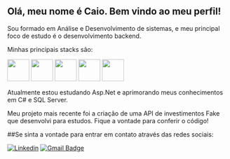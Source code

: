 ## Olá, meu nome é Caio. Bem vindo ao meu perfil!

Sou formado em Análise e Desenvolvimento de sistemas, e meu principal foco de estudo é o desenvolvimento backend.

Minhas principais stacks são:

<img height='50' src="https://cdn.jsdelivr.net/gh/devicons/devicon@latest/icons/csharp/csharp-original.svg" />   <img height='50' src="https://cdn.jsdelivr.net/gh/devicons/devicon@latest/icons/dotnetcore/dotnetcore-original.svg" />
  <img height='50' src="https://cdn.jsdelivr.net/gh/devicons/devicon@latest/icons/microsoftsqlserver/microsoftsqlserver-original-wordmark.svg" />  <img height='50' src="https://cdn.jsdelivr.net/gh/devicons/devicon@latest/icons/javascript/javascript-original.svg" />  <img height='50' src="https://cdn.jsdelivr.net/gh/devicons/devicon@latest/icons/mysql/mysql-original-wordmark.svg" />

Atualmente estou estudando Asp.Net e aprimorando meus conhecimentos em C# e SQL Server.

Meu projeto mais recente foi a criação de uma API de investimentos Fake que desenvolvi para estudos. Fique a vontade para conferir o código!

##Se sinta a vontade para entrar em contato através das redes sociais:

[![Linkedin](https://img.shields.io/badge/-username-blue?style=flat-square&logo=Linkedin&logoColor=white&link=https://www.linkedin.com/in/caio-ricardo-martinelli-2119b71a0/)](https://www.linkedin.com/in/caio-ricardo-martinelli-2119b71a0/)
[![Gmail Badge](https://img.shields.io/badge/-seuemail@email.com-006bed?style=flat-square&logo=Gmail&logoColor=white&link=mailto:caio.martinelli@gmail.com)](mailto:caio.martinelli@gmail.com)
